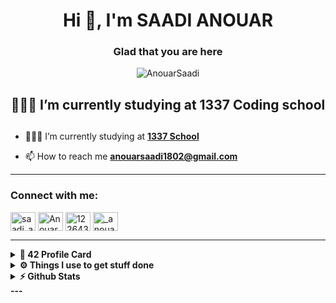 <!-- <img src="/src/header_.png"> -->

<h1 align="center">Hi 👋, I'm SAADI ANOUAR</h1>


<div align="center">

### Glad that you are here 
<p align="center"> <img src="https://komarev.com/ghpvc/?username=AnouarSaadi&label=Profile%20views&color=0e75b6&style=flat" alt="AnouarSaadi" /> </p>

<h2>👨🏽‍💻 I’m currently studying at 1337 Coding school<h2>
</div>



- 👨🏽‍💻 I’m currently studying at **[1337 School](https://1337.ma)**

- 📫 How to reach me **anouarsaadi1802@gmail.com**

---

<h3 align="left">Connect with me:</h3>
<p align="left">
<a href="https://twitter.com/saadi_anouar" target="blank"><img align="center" src="https://raw.githubusercontent.com/rahuldkjain/github-profile-readme-generator/master/src/images/icons/Social/twitter.svg" alt="saadi_anouar" height="30" width="40" /></a>
<a href="https://www.linkedin.com/in/anouar-saadi-b5b6a4170/" target="blank"><img align="center" src="https://raw.githubusercontent.com/rahuldkjain/github-profile-readme-generator/master/src/images/icons/Social/linked-in-alt.svg" alt="AnouarSaadi" height="30" width="40" /></a>
<a href="https://stackoverflow.com/users/12264385/asaadi" target="blank"><img align="center" src="https://raw.githubusercontent.com/rahuldkjain/github-profile-readme-generator/master/src/images/icons/Social/stack-overflow.svg" alt="12264385" height="30" width="40" /></a>
<!-- <a href="https://fb.com/ysrbolles" target="blank"><img align="center" src="https://raw.githubusercontent.com/rahuldkjain/github-profile-readme-generator/master/src/images/icons/Social/facebook.svg" alt="ysrbolles" height="30" width="40" /></a> -->
<a href="https://instagram.com/_anouarsaadi" target="blank"><img align="center" src="https://raw.githubusercontent.com/rahuldkjain/github-profile-readme-generator/master/src/images/icons/Social/instagram.svg" alt="_anouarsaadi" height="30" width="40" /></a>
</p>


---



<details>	
  <summary><b> 42 Profile Card</summary>

  <br />

  [![42 Profile Card](https://1337-readme.vercel.app/api/profile?cursus=42cursus&dark=true&login=asaadi)](https://github.com/AnouarSaadi)
</details>

<details>	
  <br />
  <summary><b>⚙️ Things I use to get stuff done</b></summary>
  	<ul>
  	    <li><b>OS:</b> MacOs Montery</li>
	    <li><b>Laptop: </b> MacBook Pro (i7 2019)</li>
  	    <li><b>Browser: </b> Chrome & Firefox Web Browser</li>
	    <li><b>Terminal: </b> ZSH: Oh My Zsh (fino)</li>
	    <li><b>Code Editor:</b> VSCode - The best editor out there.</li>
	    <li><b>To Stay Updated:</b> Dev.to, Medium, Linkedin, Twitter and StackOverflow (-Don't tell anyone-).</li>
	</ul>	
</details>

<details>	
  <summary><b>⚡ Github Stats</b></summary>
  <br />
  <img height="180em" src="https://github-profile-summary-cards.vercel.app/api/cards/profile-details?username=AnouarSaadi&theme=dracula" />
  <br/>
  <img height="180em" src="https://github-profile-summary-cards.vercel.app/api/cards/productive-time?username=AnouarSaadi&theme=dracula"/>
  <img height="180em" src="https://github-profile-summary-cards.vercel.app/api/cards/stats?username=AnouarSaadi&theme=dracula"/>
  <img height="180em" src="https://github-profile-summary-cards.vercel.app/api/cards/repos-per-language?username=AnouarSaadi&theme=dracula"/>
  <img height="180em" src="https://github-profile-summary-cards.vercel.app/api/cards/most-commit-language?username=AnouarSaadi&theme=dracula"/>
</details>
<!-- 
---

<div align="center"><a href="https://www.buymeacoffee.com/AnouarSaadi" target="_blank"><img src="https://cdn.buymeacoffee.com/buttons/v2/default-yellow.png" alt="Buy Me A Coffee" height="60px" width="217px" ></a></div>
<div align="center">

### Show some ❤️ by starring some of the repositories!

</div>
 -->
<!-- ---

<p align="center">
   <img src="https://github.com/AnouarSaadi/AnouarSaadi/blob/output/github-contribution-grid-snake.svg" alt="snake">
</p>
 -->
---
<!--
**Ysrbolles/Ysrbolles** is a ✨ _special_ ✨ repository because its `README.md` (this file) appears on your GitHub profile.

Here are some ideas to get you started:

- 🔭 I’m currently I’m currently studying at on ...
- 🌱 I’m currently learning ...
- 👯 I’m looking to collaborate on ...
- 🤔 I’m looking for help with ...
- 💬 Ask me about ...
- 📫 How to reach me: ...
- 😄 Pronouns: ...
- ⚡ Fun fact: ...
-->
